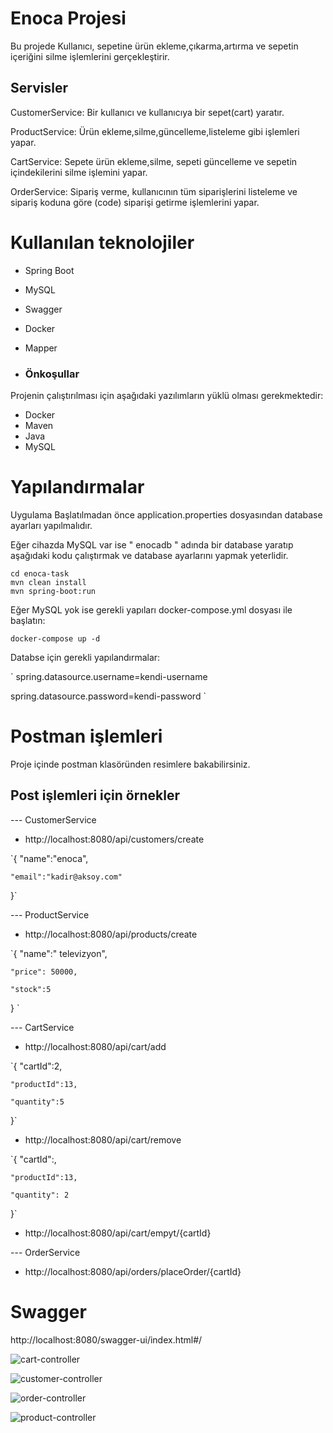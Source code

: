 # Enoca Projesi

Bu projede Kullanıcı, sepetine ürün ekleme,çıkarma,artırma ve sepetin içeriğini silme işlemlerini gerçekleştirir.

## Servisler
CustomerService: Bir kullanıcı ve kullanıcıya bir sepet(cart) yaratır.

ProductService: Ürün ekleme,silme,güncelleme,listeleme gibi işlemleri yapar.

CartService: Sepete ürün ekleme,silme, sepeti güncelleme ve sepetin içindekilerini silme işlemini yapar.

OrderService: Sipariş verme, kullanıcının tüm siparişlerini listeleme ve sipariş koduna göre (code) siparişi getirme işlemlerini yapar.


# Kullanılan teknolojiler

- Spring Boot
- MySQL
- Swagger
- Docker
- Mapper

- ### Önkoşullar

Projenin çalıştırılması için aşağıdaki yazılımların yüklü olması gerekmektedir:

- Docker
- Maven
- Java
- MySQL


# Yapılandırmalar
Uygulama Başlatılmadan önce application.properties dosyasından database ayarları yapılmalıdır.

Eğer cihazda MySQL var ise " enocadb " adında bir database yaratıp aşağıdaki kodu çalıştırmak ve database ayarlarını yapmak yeterlidir.

```
cd enoca-task
mvn clean install
mvn spring-boot:run
```


Eğer MySQL yok ise gerekli yapıları docker-compose.yml dosyası ile başlatın:

```
docker-compose up -d
```

Databse için gerekli yapılandırmalar:

`
spring.datasource.username=kendi-username

spring.datasource.password=kendi-password
`



# Postman işlemleri
Proje içinde postman klasöründen resimlere bakabilirsiniz.

## Post işlemleri için örnekler

--- CustomerService
- http://localhost:8080/api/customers/create
  
`{
    "name":"enoca",
    
    "email":"kadir@aksoy.com"
}`

--- ProductService
- http://localhost:8080/api/products/create
  
`{
    "name":" televizyon",
    
    "price": 50000,
    
    "stock":5
}
`

--- CartService
- http://localhost:8080/api/cart/add
  
`{
    "cartId":2,
    
    "productId":13,
    
    "quantity":5

}`

- http://localhost:8080/api/cart/remove
  
`{
    "cartId":,
    
    "productId":13,
    
    "quantity": 2
}`

-  http://localhost:8080/api/cart/empyt/{cartId}

--- OrderService

- http://localhost:8080/api/orders/placeOrder/{cartId}



# Swagger
http://localhost:8080/swagger-ui/index.html#/

![cart-controller](https://github.com/KadirAksoy/enoca-task/assets/90133005/36199218-2030-4ad2-9ab5-3acc21c4cb30)

![customer-controller](https://github.com/KadirAksoy/enoca-task/assets/90133005/4aef8bda-6852-4a17-9b47-63cccbb5a088)

![order-controller](https://github.com/KadirAksoy/enoca-task/assets/90133005/1d156fd6-b48b-4567-b3b2-5db8e33b6848)

![product-controller](https://github.com/KadirAksoy/enoca-task/assets/90133005/8b3dd465-4468-4e05-ba86-14c750095e8b)


